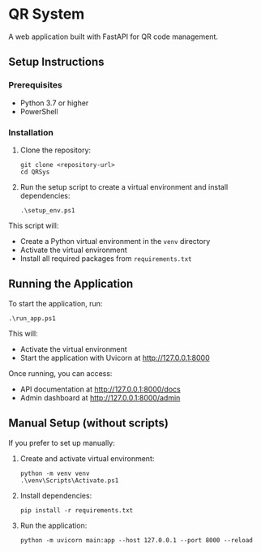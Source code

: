 # QR System

A web application built with FastAPI for QR code management.

## Setup Instructions

### Prerequisites
- Python 3.7 or higher
- PowerShell

### Installation

1. Clone the repository:
   ```
   git clone <repository-url>
   cd QRSys
   ```

2. Run the setup script to create a virtual environment and install dependencies:
   ```
   .\setup_env.ps1
   ```

This script will:
- Create a Python virtual environment in the `venv` directory
- Activate the virtual environment
- Install all required packages from `requirements.txt`

## Running the Application

To start the application, run:
```
.\run_app.ps1
```

This will:
- Activate the virtual environment
- Start the application with Uvicorn at http://127.0.0.1:8000

Once running, you can access:
- API documentation at http://127.0.0.1:8000/docs
- Admin dashboard at http://127.0.0.1:8000/admin

## Manual Setup (without scripts)

If you prefer to set up manually:

1. Create and activate virtual environment:
   ```
   python -m venv venv
   .\venv\Scripts\Activate.ps1
   ```

2. Install dependencies:
   ```
   pip install -r requirements.txt
   ```

3. Run the application:
   ```
   python -m uvicorn main:app --host 127.0.0.1 --port 8000 --reload
   ``` 